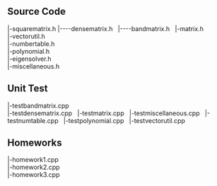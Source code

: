 ## Source Code  
|-squarematrix.h
|----densematrix.h  
|----bandmatrix.h  
|-matrix.h  
|-vectorutil.h  
|-numbertable.h  
|-polynomial.h  
|-eigensolver.h  
|-miscellaneous.h  

## Unit Test  
|-testbandmatrix.cpp  
|-testdensematrix.cpp  
|-testmatrix.cpp  
|-testmiscellaneous.cpp  
|-testnumtable.cpp  
|-testpolynomial.cpp  
|-testvectorutil.cpp  

## Homeworks
|-homework1.cpp  
|-homework2.cpp  
|-homework3.cpp  

